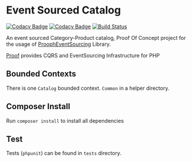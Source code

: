 # Event Sourced Catalog

[![Codacy Badge](https://api.codacy.com/project/badge/Grade/b61bab2d81f748879604bef46bbd47f8)](https://www.codacy.com/app/koutsoumposval/event-sourced-catalog?utm_source=github.com&amp;utm_medium=referral&amp;utm_content=koutsoumposval/event-sourced-catalog&amp;utm_campaign=Badge_Grade)
[![Codacy Badge](https://api.codacy.com/project/badge/Coverage/b61bab2d81f748879604bef46bbd47f8)](https://www.codacy.com/app/koutsoumposval/event-sourced-catalog?utm_source=github.com&utm_medium=referral&utm_content=koutsoumposval/event-sourced-catalog&utm_campaign=Badge_Coverage)
[![Build Status](https://travis-ci.org/koutsoumposval/event-sourced-catalog.svg?branch=master)](https://travis-ci.org/koutsoumposval/event-sourced-catalog.svg?branch=master)

An event sourced Category-Product catalog, Proof Of Concept project for the 
usage of [ProophEventSourcing][1]
Library.

[Proof][2] provides CQRS and EventSourcing Infrastructure for PHP

Bounded Contexts
----------------
There is one `Catalog` bounded context.
`Common` in a helper directory.

Composer Install
----------------
Run `composer install` to install all dependencies

Test
----------------
Tests (`phpunit`) can be found in `tests` directory.

[1]: https://github.com/prooph/event-sourcing
[2]: https://github.com/prooph